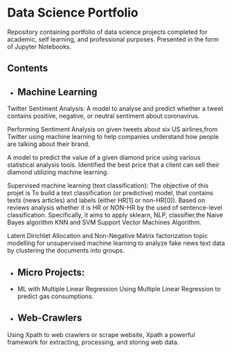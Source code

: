 # Data Science Portfolio
Repository containing portfolio of data science projects completed for academic, self learning, and professional purposes. Presented in the form of Jupyter Notebooks.

## Contents
- ## Machine Learning

Twitter Sentiment Analysis: A model to analyse and predict whether a tweet contains positive, negative, or neutral sentiment about coronavirus.

Performing Sentiment Analysis on given tweets about six US airlines,from Twitter using machine learning to help companies understand how people are talking about their brand.

A model to predict the value of a given diamond price using various statistical analysis tools. Identified the best price that a client can sell their diamond utilizing machine learning.

Supervised machine learning (text classification): The objective of this projet is To build a text classification (or predictive) model, that contains texts (news articles) and labels (either HR[1] or non-HR[0]). Based on reviews analysis whether it is HR or NON-HR by the used of sentence-level classification. Specifically, it aims to apply sklearn, NLP, classifier,the Naive Bayes algorithm KNN and SVM Support Vector Machines Algorithm. 

Latent Dirichlet Allocation and Non-Negative Matrix factorization topic modelling for unsupervised machine learning to analyze fake news  text data by clustering the documents into groups.

- ## Micro Projects:

- ML with Multiple Linear Regression Using Multiple Linear Regression to predict gas consumptions.

- ## Web-Crawlers

Using Xpath to web crawlers or scrape website, Xpath a powerful framework for extracting, processing, and storing web data.

